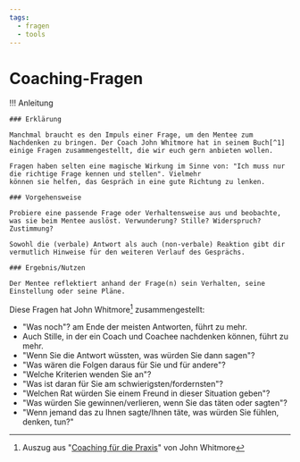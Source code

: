 ```yaml
---
tags:
  - fragen
  - tools
---
```


# Coaching-Fragen

!!! Anleitung

    ### Erklärung

    Manchmal braucht es den Impuls einer Frage, um den Mentee zum Nachdenken zu bringen. Der Coach John Whitmore hat in seinem Buch[^1] einige Fragen zusammengestellt, die wir euch gern anbieten wollen. 

    Fragen haben selten eine magische Wirkung im Sinne von: "Ich muss nur die richtige Frage kennen und stellen". Vielmehr 
    können sie helfen, das Gespräch in eine gute Richtung zu lenken.

    ### Vorgehensweise

    Probiere eine passende Frage oder Verhaltensweise aus und beobachte, was sie beim Mentee auslöst. Verwunderung? Stille? Widerspruch? Zustimmung?
    
    Sowohl die (verbale) Antwort als auch (non-verbale) Reaktion gibt dir vermutlich Hinweise für den weiteren Verlauf des Gesprächs.

    ### Ergebnis/Nutzen

    Der Mentee reflektiert anhand der Frage(n) sein Verhalten, seine Einstellung oder seine Pläne.

Diese Fragen hat John Whitmore[^1] zusammengestellt:

- "Was noch"? am Ende der meisten Antworten, führt zu mehr.
- Auch Stille, in der ein Coach und Coachee nachdenken können, führt zu mehr.
- "Wenn Sie die Antwort wüssten, was würden Sie dann sagen"?
- "Was wären die Folgen daraus für Sie und für andere"?
- "Welche Kriterien wenden Sie an"?
- "Was ist daran für Sie am schwierigsten/fordernsten"?
- "Welchen Rat würden Sie einem Freund in dieser Situation geben"?
- "Was würden Sie gewinnen/verlieren, wenn Sie das täten oder sagten"?
- "Wenn jemand das zu Ihnen sagte/Ihnen täte, was würden Sie fühlen, denken, tun?"

[^1]: Auszug aus "[Coaching für die Praxis](https://books.google.de/books/about/Coaching_f%C3%BCr_die_Praxis.htmlMwItSwAACAAJ)" von John Whitmore
